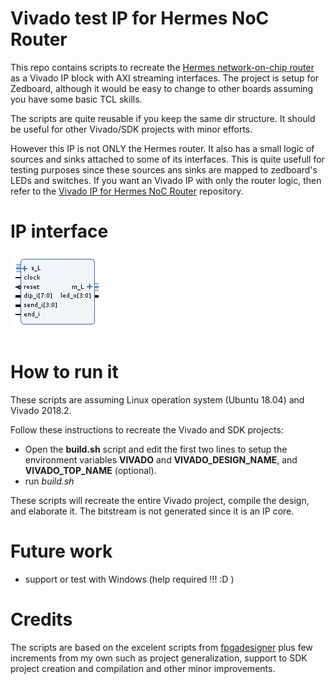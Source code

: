 # Vivado test IP for Hermes NoC Router

This repo contains scripts to recreate the [Hermes network-on-chip router](https://www.sciencedirect.com/science/article/abs/pii/S0167926004000185) as a Vivado IP block with AXI streaming interfaces. The project is setup for Zedboard, although it would be easy to change to other boards assuming you have some basic TCL skills.

The scripts are quite reusable if you keep the same dir structure. It should be useful for other Vivado/SDK projects with minor efforts.

However this IP is not ONLY the Hermes router. It also has a small logic of sources and sinks attached to some of its interfaces. This is quite usefull for testing purposes since these sources ans sinks are mapped to zedboard's LEDs and switches. If you want an Vivado IP with only the router logic, then refer to the [Vivado IP for Hermes NoC Router](https://github.com/amamory/hermes-noc-vivado-ip) repository.

# IP interface

![IP interface block](ip-interface.png)

# How to run it

These scripts are assuming Linux operation system (Ubuntu 18.04) and Vivado 2018.2.

Follow these instructions to recreate the Vivado and SDK projects:
 - Open the **build.sh** script and edit the first two lines to setup the environment variables 
**VIVADO** and **VIVADO_DESIGN_NAME**, and **VIVADO_TOP_NAME** (optional). 
 - run *build.sh*

These scripts will recreate the entire Vivado project, compile the design, and elaborate it. The bitstream is not generated since it is an IP core.

# Future work

 - support or test with Windows (help required !!! :D )

# Credits

The scripts are based on the excelent scripts from [fpgadesigner](https://github.com/fpgadeveloper/zedboard-axi-dma) plus few increments from my own such as project generalization, support to SDK project creation and compilation and other minor improvements. 

